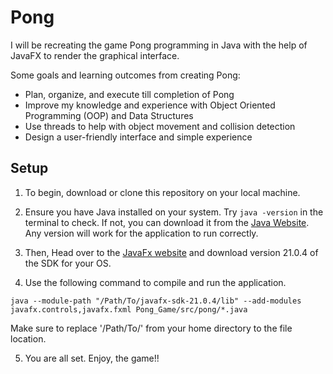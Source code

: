 # Pong
I will be recreating the game Pong programming in Java with the help of JavaFX to render the graphical interface. 

Some goals and learning outcomes from creating Pong:
- Plan, organize, and execute till completion of Pong
- Improve my knowledge and experience with Object Oriented Programming (OOP) and Data Structures
- Use threads to help with object movement and collision detection
- Design a user-friendly interface and simple experience


## Setup
1. To begin, download or clone this repository on your local machine.

2. Ensure you have Java installed on your system. Try ``` java -version ``` in the terminal to check.
If not, you can download it from the [Java Website](https://www.java.com/). Any version will work for the application to run correctly.

3. Then, Head over to the [JavaFx website](https://openjfx.io/) and download version 21.0.4 of the SDK for your OS.

4. Use the following command to compile and run the application.
``` command
java --module-path "/Path/To/javafx-sdk-21.0.4/lib" --add-modules javafx.controls,javafx.fxml Pong_Game/src/pong/*.java
```
Make sure to replace '/Path/To/' from your home directory to the file location.

5. You are all set. Enjoy, the game!!